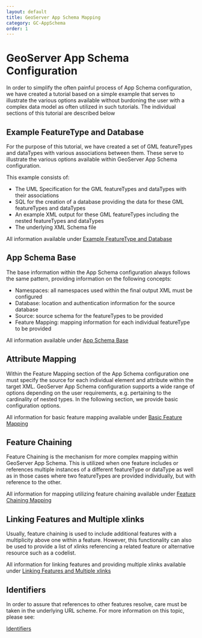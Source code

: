 ```yaml
---
layout: default
title: GeoServer App Schema Mapping
category: GC-AppSchema
order: 1
---
```


# GeoServer App Schema Configuration
In order to simplify the often painful process of App Schema configuration, we have created a tutorial based on a simple example that serves to illustrate the various options available without burdoning the user with a complex data model as often utilized in such tutorials. The individual sections of this tutorial are described below

## Example FeatureType and Database

For the purpose of this tutorial, we have created a set of GML featureTypes and dataTypes with various associations between them. These serve to illustrate the various options available within GeoServer App Schema configuration.

This example consists of:
* The UML Specification for the GML featureTypes and dataTypes with their associations
* SQL for the creation of a database providing the data for these GML featureTypes and dataTypes
* An example XML output for these GML featureTypes including the nested featureTypes and dataTypes
* The underlying XML Schema file

All information available under [Example FeatureType and Database](https://datacoveeu.github.io/API4INSPIRE/ogc-api/GS-AppSchemaExample.html)

## App Schema Base

The base information within the App Schema configuration always follows the same pattern, providing information on the following concepts:
* Namespaces: all namespaces used within the final output XML must be configured
* Database: location and authentication information for the source database
* Source: source schema for the featureTypes to be provided
* Feature Mapping: mapping information for each individual featureType to be provided

All information available under [App Schema Base](https://datacoveeu.github.io/API4INSPIRE/ogc-api/GS-AppSchemaFileBase.html)


## Attribute Mapping

Within the Feature Mapping section of the App Schema configuration one must specify the source for each individual element and attribute within the target XML. GeoServer App Schema configuration supports a wide range of options depending on the user requirements, e.g. pertaining to the cardinality of nested types. In the following section, we provide basic configuration options.

All information for basic feature mapping available under [Basic Feature Mapping](https://datacoveeu.github.io/API4INSPIRE/ogc-api/GS-AppSchemaFeatureMapping.html)


## Feature Chaining

Feature Chaining is the mechanism for more complex mapping within GeoServer App Schema. This is utilized when one feature includes or references multiple instances of a different featureType or dataType as well as in those cases where two featureTypes are provided individually, but with reference to the other.

All information for mapping utilizing feature chaining available under [Feature Chaining Mapping](https://datacoveeu.github.io/API4INSPIRE/ogc-api/GS-AppSchemaFeatureChaining.html)

## Linking Features and Multiple xlinks

Usually, feature chaining is used to include additional features with a multiplicity above one within a feature. However, this functionality can also be used to provide a list of xlinks referencing a related feature or alternative resource such as a codelist. 

All information for linking features and providing multiple xlinks available under [Linking Features and Multiple xlinks](https://datacoveeu.github.io/API4INSPIRE/ogc-api/GS-AppSchemaLinkingFeatures.html)

## Identifiers

In order to assure that references to other features resolve, care must be taken in the underlying URL scheme. For more information on this topic, please see:

[Identifiers](https://datacoveeu.github.io/API4INSPIRE/ogc-api/Identifiers.html)



